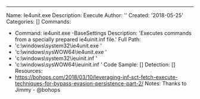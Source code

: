 ---
Name: Ie4unit.exe
Description: Execute
Author: ''
Created: '2018-05-25'
Categories: []
Commands:
  - Command: ie4unit.exe -BaseSettings
    Description: 'Executes commands from a specially prepared ie4uinit.inf file.'
Full Path:
  - 'c:\windows\system32\ie4unit.exe    '
  - 'c:\windows\sysWOW64\ie4unit.exe    '
  - 'c:\windows\system32\ieuinit.inf    '
  - 'c:\windows\sysWOW64\ieuinit.inf    '
Code Sample: []
Detection: []
Resources:
  - https://bohops.com/2018/03/10/leveraging-inf-sct-fetch-execute-techniques-for-bypass-evasion-persistence-part-2/
Notes: Thanks to Jimmy - @bohops

